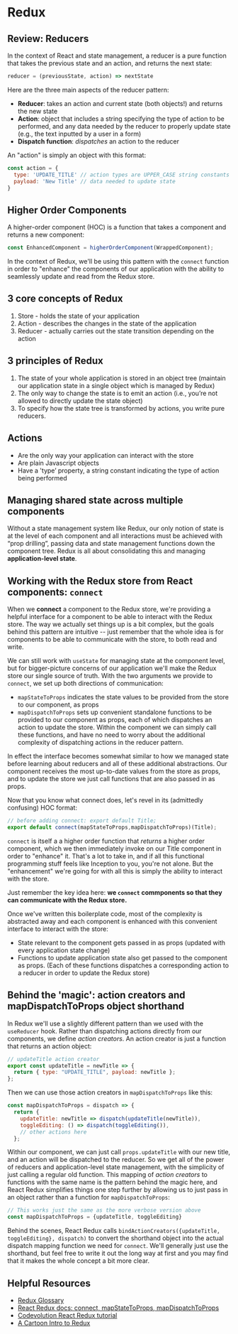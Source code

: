 # Redux

## Review: Reducers
In the context of React and state management, a reducer is a pure function that takes the previous state and an action, and returns the next state:
```javascript
reducer = (previousState, action) => nextState
```

Here are the three main aspects of the reducer pattern:
* **Reducer**: takes an action and current state (both objects!) and returns the new state
* **Action**: object that includes a string specifying the type of action to be performed, and any data needed by the reducer to properly update state (e.g., the text inputted by a user in a form)
* **Dispatch function**: *dispatches* an action to the reducer

An "action" is simply an object with this format:
```javascript
const action = {
  type: 'UPDATE_TITLE' // action types are UPPER_CASE string constants by convention
  payload: 'New Title' // data needed to update state
}
```

## Higher Order Components
A higher-order component (HOC) is a function that takes a component and returns a new component:
```javascript
const EnhancedComponent = higherOrderComponent(WrappedComponent);
```

In the context of Redux, we'll be using this pattern with the `connect` function in order to "enhance" the components of our application with the ability to seamlessly update and read from the Redux store.

## 3 core concepts of Redux
1. Store - holds the state of your application
2. Action - describes the changes in the state of the application
3. Reducer - actually carries out the state transition depending on the action

## 3 principles of Redux
1. The state of your whole application is stored in an object tree (maintain our application state in a single object which is managed by Redux)
2. The only way to change the state is to emit an action (i.e., you’re not allowed to directly update the state object)
3. To specify how the state tree is transformed by actions, you write pure reducers.

## Actions
* Are the only way your application can interact with the store
* Are plain Javascript objects
* Have a 'type’ property, a string constant indicating the type of action being performed 

## Managing shared state across multiple components
Without a state management system like Redux, our only notion of state is at the level of each component and all interactions must be achieved with “prop drilling”, passing data and state management functions down the component tree. Redux is all about consolidating this and managing **application-level state**.

## Working with the Redux store from React components: `connect`
When we **connect** a component to the Redux store, we're providing a helpful interface for a component to be able to interact with the Redux store. The way we actually set things up is a bit complex, but the goals behind this pattern are intuitive -- just remember that the whole idea is for components to be able to communicate with the store, to both read and write.

We can still work with `useState` for managing state at the component level, but for bigger-picture concerns of our application we'll make the Redux store our single source of truth. With the two arguments we provide to `connect`, we set up both directions of communication:
* `mapStateToProps` indicates the state values to be provided from the store to our component, as props
* `mapDispatchToProps` sets up convenient standalone functions to be provided to our component as props, each of which dispatches an action to update the store. Within the component we can simply call these functions, and have no need to worry about the additional complexity of dispatching actions in the reducer pattern. 

In effect the interface becomes somewhat similar to how we managed state before learning about reducers and all of these additional abstractions. Our component receives the most up-to-date values from the store as props, and to update the store we just call functions that are also passed in as props.

Now that you know what connect does, let's revel in its (admittedly confusing) HOC format:
```javascript
// before adding connect: export default Title;
export default connect(mapStateToProps,mapDispatchToProps)(Title);
```

`connect` is itself a  a higher order function that *returns* a higher order component, which we then immediately invoke on our Title component in order to "enhance" it. That's a lot to take in, and if all this functional programming stuff feels like Inception to you, you're not alone. But the "enhancement" we're going for with all this is simply the ability to interact with the store. 

Just remember the key idea here: **we `connect` commponents so that they can communicate with the Redux store.**

Once we've written this boilerplate code, most of the complexity is abstracted away and each component is enhanced with this convenient interface to interact with the store:
* State relevant to the component gets passed in as props (updated with every application state change)
* Functions to update application state also get passed to the component as props. (Each of these functions dispatches a corresponding action to a reducer in order to update the Redux store)

## Behind the 'magic': action creators and mapDispatchToProps object shorthand
In Redux we'll use a slightly different pattern than we used with the `useReducer` hook. Rather than dispatching actions directly from our components, we define  *action creators*. An action creator is just a function that returns an action object: 

```javascript
// updateTitle action creator
export const updateTitle = newTitle => {
  return { type: "UPDATE_TITLE", payload: newTitle };
};
```
Then we can use those action creators in `mapDispatchToProps` like this:
```javascript
const mapDispatchToProps = dispatch => {
  return {
    updateTitle: newTitle => dispatch(updateTitle(newTitle)),
    toggleEditing: () => dispatch(toggleEditing()),
    // other actions here
  };
```
Within our component, we can just call `props.updateTitle` with our new title, and an action will be dispatched to the reducer. So we get all of the power of reducers and application-level state management, with the simplicity of just calling a regular old function. This mapping of *action creators* to functions with the same name is the pattern behind the magic here, and React Redux simplifies things one step further by allowing us to just pass in an object rather than a function for `mapDispatchToProps`:
```javascript
// This works just the same as the more verbose version above
const mapDispatchToProps = {updateTitle, toggleEditing}
```

Behind the scenes, React Redux calls `bindActionCreators({updateTitle, toggleEditing}, dispatch)` to convert the shorthand object into the actual dispatch mapping function we need for `connect`. We'll generally just use the shorthand, but feel free to write it out the long way at first and you may find that it makes the whole concept a bit more clear. 

## Helpful Resources
* [Redux Glossary](https://redux.js.org/glossary)
* [React Redux docs: connect, mapStateToProps, mapDispatchToProps](https://react-redux.js.org/api/connect)
* [Codevolution React Redux tutorial](https://www.youtube.com/playlist?list=PLC3y8-rFHvwheJHvseC3I0HuYI2f46oAK)
* [A Cartoon Intro to Redux](https://code-cartoons.com/a-cartoon-intro-to-redux-3afb775501a6)
